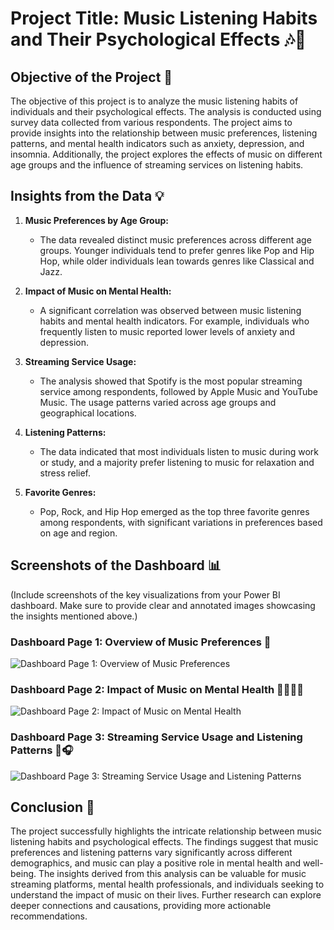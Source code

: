 # Project Title: Music Listening Habits and Their Psychological Effects 🎶🧠

## Objective of the Project 🎯
The objective of this project is to analyze the music listening habits of individuals and their psychological effects. The analysis is conducted using survey data collected from various respondents. The project aims to provide insights into the relationship between music preferences, listening patterns, and mental health indicators such as anxiety, depression, and insomnia. Additionally, the project explores the effects of music on different age groups and the influence of streaming services on listening habits.

## Insights from the Data 💡
1. **Music Preferences by Age Group:**
   - The data revealed distinct music preferences across different age groups. Younger individuals tend to prefer genres like Pop and Hip Hop, while older individuals lean towards genres like Classical and Jazz.

2. **Impact of Music on Mental Health:**
   - A significant correlation was observed between music listening habits and mental health indicators. For example, individuals who frequently listen to music reported lower levels of anxiety and depression.

3. **Streaming Service Usage:**
   - The analysis showed that Spotify is the most popular streaming service among respondents, followed by Apple Music and YouTube Music. The usage patterns varied across age groups and geographical locations.

4. **Listening Patterns:**
   - The data indicated that most individuals listen to music during work or study, and a majority prefer listening to music for relaxation and stress relief.

5. **Favorite Genres:**
   - Pop, Rock, and Hip Hop emerged as the top three favorite genres among respondents, with significant variations in preferences based on age and region.

## Screenshots of the Dashboard 📊
(Include screenshots of the key visualizations from your Power BI dashboard. Make sure to provide clear and annotated images showcasing the insights mentioned above.)

### Dashboard Page 1: Overview of Music Preferences 🎵
![Dashboard Page 1: Overview of Music Preferences](path_to_screenshot1.png)

### Dashboard Page 2: Impact of Music on Mental Health 🧘‍♀️🧘‍♂️
![Dashboard Page 2: Impact of Music on Mental Health](path_to_screenshot2.png)

### Dashboard Page 3: Streaming Service Usage and Listening Patterns 📱🎧
![Dashboard Page 3: Streaming Service Usage and Listening Patterns](path_to_screenshot3.png)

## Conclusion 🏁
The project successfully highlights the intricate relationship between music listening habits and psychological effects. The findings suggest that music preferences and listening patterns vary significantly across different demographics, and music can play a positive role in mental health and well-being. The insights derived from this analysis can be valuable for music streaming platforms, mental health professionals, and individuals seeking to understand the impact of music on their lives. Further research can explore deeper connections and causations, providing more actionable recommendations.

